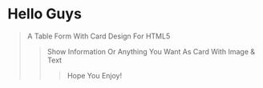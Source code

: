 # Hello Guys
> A Table Form With Card Design For HTML5
>> Show Information Or Anything You Want As Card With Image & Text
>>> Hope You Enjoy!
<img src=""></img>
